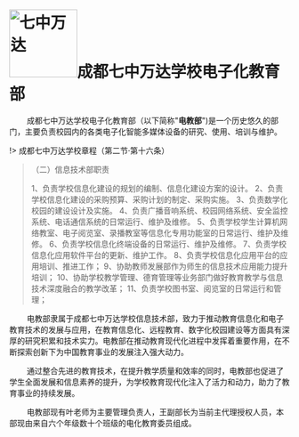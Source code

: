 # <img title="" src="https://pic.imgdb.cn/item/667f9e57d9c307b7e90f5f1b.png" alt="七中万达" width="122" data-align="inline">成都七中万达学校电子化教育部

        成都七中万达学校电子化教育部（以下简称"**电教部**")是一个历史悠久的部门，主要负责校园内的各类电子化智能多媒体设备的研究、使用、培训与维护。

!>  成都七中万达学校章程（第二节·第十六条）

>  （二）信息技术部职责
> 
> 1、负责学校信息化建设的规划的编制、信息化建设方案的设计。
> 2、负责学校信息化建设的采购预算、采购计划的制定、采购实施。
> 3、负责数学化校园的建设设计及实施。
> 4、负责广播音响系统、校园网络系统、安全监控系统、电话通信系统的日常运行、维护及维修。
> 5、负责学校学生计算机网络教室、电子阅览室、录播教室等信息化专用功能室的日常运行、维护及维修。
> 6、负责学校信息化终端设备的日常运行、维护及维修。
> 7、负责学校信息化应用软件平台的更新、维护工作。
> 8、负责学校信息化应用平台的应用培训、推进工作；
> 9、协助教师发展部作为师生的信息技术应用能力提升培训；
> 10、协助学校教学管理、德育管理等业务部门做好教育教学与信息技术深度融合的教学改革；
> 11、负责学校图书室、阅览室的日常运行和管理；

        电教部隶属于成都七中万达学校信息技术部，致力于推动教育信息化和电子教育技术的发展与应用，在教育信息化、远程教育、数字化校园建设等方面具有深厚的研究积累和技术实力。电教部在推动教育现代化进程中发挥着重要作用，在不断探索创新下为中国教育事业的发展注入强大动力。

        通过整合先进的教育技术，在提升教学质量和效率的同时，电教部也促进了学生全面发展和信息素养的提升，为学校教育现代化注入了活力和动力，助力了教育事业的持续发展。

        电教部现有叶老师为主要管理负责人，王副部长为当前主代理授权人员，本部现由来自六个年级数十个班级的电化教育委员组成。
